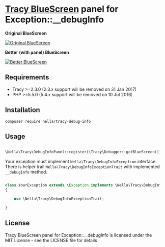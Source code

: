 [Tracy BlueScreen](https://tracy.nette.org) panel for Exception::__debugInfo
============================================================================

**Original BlueScreen**

[![Original BlueScreen](https://github.com/nella/tracy-debug-info/blob/master/build/example-ClassicException.png)](https://github.com/nella/tracy-debug-info/blob/master/build/example-ClassicException.html)

**Better (with panel) BlueScreen**

[![Better BlueScreen](https://github.com/nella/tracy-debug-info/blob/master/build/example-BetterException.png)](https://github.com/nella/tracy-debug-info/blob/master/build/example-BetterException.html)

Requirements
------------
- Tracy >=2.3.0 (2.3.x support will be removed on 31 Jan 2017)
- PHP >=5.5.0 (5.4.x support will be removed on 10 Jul 2016)

Installation
------------

```
composer require nella/tracy-debug-info
```

Usage
------

```php

\Nella\Tracy\DebugInfoPanel::register(\Tracy\Debugger::getBlueScreen());

```

Your exception must implement `Nella\Tracy\DebugInfoException` interface. There is helper trail `Nella\Tracy\DebugInfoExceptionTrait` with implemented `__debugInfo` method.


```php

class YourException extends \Exception implements \Nella\Tracy\DebugInfoException
{

	use \Nella\Tracy\DebugInfoExceptionTrait;

}

```

License
-------
Tracy BlueScreen panel for Exception::__debugInfo is licensed under the MIT License - see the LICENSE file for details
